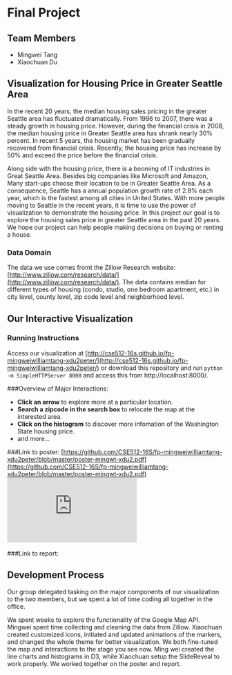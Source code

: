 # Final Project

## Team Members

- Mingwei Tang
- Xiaochuan Du

## Visualization for Housing Price in Greater Seattle Area

In the recent 20 years, the median housing sales pricing in the greater Seattle area has fluctuated dramatically. From 1996 to 2007, there was a steady growth in housing price. However, during the financial crisis in 2008, the median housing price in Greater Seattle area has shrank nearly 30% percent. In recent 5 years, the housing market has been gradually recovered from financial crisis. Recently, the housing price has increase by 50% and exceed the price before the financial crisis. 

Along side with the housing price, there is a booming of IT industries in Great Seattle Area. Besides big companies like Microsoft and Amazon, Many start-ups choose their location to be in Greater Seattle Area. As a consequence, Seattle has a annual population growth rate of 2.8\% each year, which is the fastest among all cities in United States. With more people moving to Seattle in the recent years, it is time to use the power of visualization to demonstrate the housing price. In this project our goal is to explore the housing sales price in greater Seattle area in the past 20 years. We hope our project can help people making decisions on buying or renting a house. 


### Data Domain

The data we use comes fromt the Zillow Research website: [http://www.zillow.com/research/data/](http://www.zillow.com/research/data/). The data contains median for different types of housing (condo, studio, one bedroom apartment, etc.) in city level, county level, zip code level and neighborhood level.

## Our Interactive Visualization

### Running Instructions

Access our visualization at [http://cse512-16s.github.io/fp-mingweiwilliamtang-xdu2peter/](http://cse512-16s.github.io/fp-mingweiwilliamtang-xdu2peter/) or download this repository and run `python -m SimpleHTTPServer 8000` and access this from http://localhost:8000/.

###Overview of Major Interactions:
* <b>Click an arrow</b> to explore more at a particular location. 
* <b>Search a zipcode in the search box</b> to relocate the map at the interested area.
* <b>Click on the histogram</b> to discover more infomation of the Washington State housing price.
* and more...

###Link to poster: [https://github.com/CSE512-16S/fp-mingweiwilliamtang-xdu2peter/blob/master/poster-mingwt-xdu2.pdf](https://github.com/CSE512-16S/fp-mingweiwilliamtang-xdu2peter/blob/master/poster-mingwt-xdu2.pdf)
![summary](https://github.com/CSE512-16S/fp-mingweiwilliamtang-xdu2peter/blob/master/poster-mingwt-xdu2.pdf)

###Link to report:

## Development Process
Our group delegated tasking on the major components of our visualization to the two members, but we spent a lot of time coding all together in the office. 

We spent weeks to explore the functionality of the Google Map API. Mingwei spent time collecting and cleaning the data from Zillow. Xiaochuan created customized icons, initiated and updated animations of the markers, and changed the whole theme for better visualization. We both fine-tuned the map and interactions to the stage you see now. Ming wei created the line charts and histograms in D3, while Xiaochuan setup the SlideReveal to work properly. We worked together on the poster and report.
